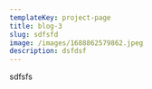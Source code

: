 ```yaml
---
templateKey: project-page
title: blog-3
slug: sdfsfd
image: /images/1688862579862.jpeg
description: dsfdsf
---
```

sdfsfs